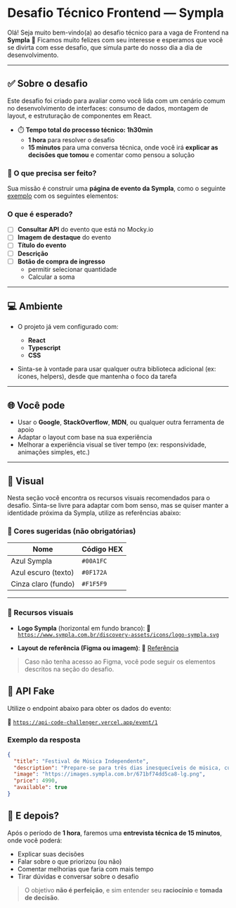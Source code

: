 # Desafio Técnico Frontend — Sympla

Olá! Seja muito bem-vindo(a) ao desafio técnico para a vaga de Frontend na **Sympla** 👋
Ficamos muito felizes com seu interesse e esperamos que você se divirta com esse desafio, que simula parte do nosso dia a dia de desenvolvimento.

---

## ✅ Sobre o desafio

Este desafio foi criado para avaliar como você lida com um cenário comum no desenvolvimento de interfaces: consumo de dados, montagem de layout, e estruturação de componentes em React.

- ⏱️ **Tempo total do processo técnico: 1h30min**
  - **1 hora** para resolver o desafio
  - **15 minutos** para uma conversa técnica, onde você irá **explicar as decisões que tomou** e comentar como pensou a solução

### 🧩 O que precisa ser feito?

Sua missão é construir uma **página de evento da Sympla**, como o seguinte [exemplo](https://ngm23z-5173.csb.app/) com os seguintes elementos:

### O que é esperado?

- [ ] **Consultar API** do evento que está no Mocky.io
- [ ] **Imagem de destaque** do evento
- [ ] **Título do evento**
- [ ] **Descrição**
- [ ] **Botão de compra de ingresso**
  - permitir selecionar quantidade
  - Calcular a soma

---

## 💻 Ambiente

- O projeto já vem configurado com:

  - **React**
  - **Typescript**
  - **CSS**

- Sinta-se à vontade para usar qualquer outra biblioteca adicional (ex: ícones, helpers), desde que mantenha o foco da tarefa

---

## 🌐 Você pode

- Usar o **Google**, **StackOverflow**, **MDN**, ou qualquer outra ferramenta de apoio
- Adaptar o layout com base na sua experiência
- Melhorar a experiência visual se tiver tempo (ex: responsividade, animações simples, etc.)

---

## 🎨 Visual

Nesta seção você encontra os recursos visuais recomendados para o desafio. Sinta-se livre para adaptar com bom senso, mas se quiser manter a identidade próxima da Sympla, utilize as referências abaixo:

### 🎨 Cores sugeridas (não obrigatórias)

| Nome                | Código HEX |
| ------------------- | ---------- |
| Azul Sympla         | `#00A1FC`  |
| Azul escuro (texto) | `#0F172A`  |
| Cinza claro (fundo) | `#F1F5F9`  |

---

### 🔗 Recursos visuais

- **Logo Sympla** (horizontal em fundo branco):
  📁 [`https://www.sympla.com.br/discovery-assets/icons/logo-sympla.svg`](https://www.sympla.com.br/discovery-assets/icons/logo-sympla.svg)

- **Layout de referência (Figma ou imagem)**:
  🔗 [Referência](https://www.figma.com/design/JrBwCLd5OS32kiTyIrr31t/-N%C3%A3o-deletar--Frontend-Test?node-id=0-1&p=f)

> Caso não tenha acesso ao Figma, você pode seguir os elementos descritos na seção do desafio.

## 🔗 API Fake

Utilize o endpoint abaixo para obter os dados do evento:

📡 [`https://api-code-challenger.vercel.app/event/1`](https://api-code-challenger.vercel.app/event/1)

### Exemplo da resposta

```json
{
  "title": "Festival de Música Independente",
  "description": "Prepare-se para três dias inesquecíveis de música, cultura e experiências únicas no coração de São Paulo! O Festival de Música Independente reúne mais de 30 bandas e artistas do cenário alternativo nacional e internacional, com shows em dois palcos simultâneos, além de food trucks artesanais, feira de vinis e produtos autorais, painéis sobre produção musical independente e experiências sensoriais ao ar livre. Do indie rock ao experimental eletrônico, venha viver o melhor da música fora do mainstream.",
  "image": "https://images.sympla.com.br/671bf74dd5ca8-lg.png",
  "price": 4990,
  "available": true
}
```

## 💬 E depois?

Após o período de **1 hora**, faremos uma **entrevista técnica de 15 minutos**, onde você poderá:

- Explicar suas decisões
- Falar sobre o que priorizou (ou não)
- Comentar melhorias que faria com mais tempo
- Tirar dúvidas e conversar sobre o desafio

> O objetivo **não é perfeição**, e sim entender seu **raciocínio** e **tomada de decisão**.
